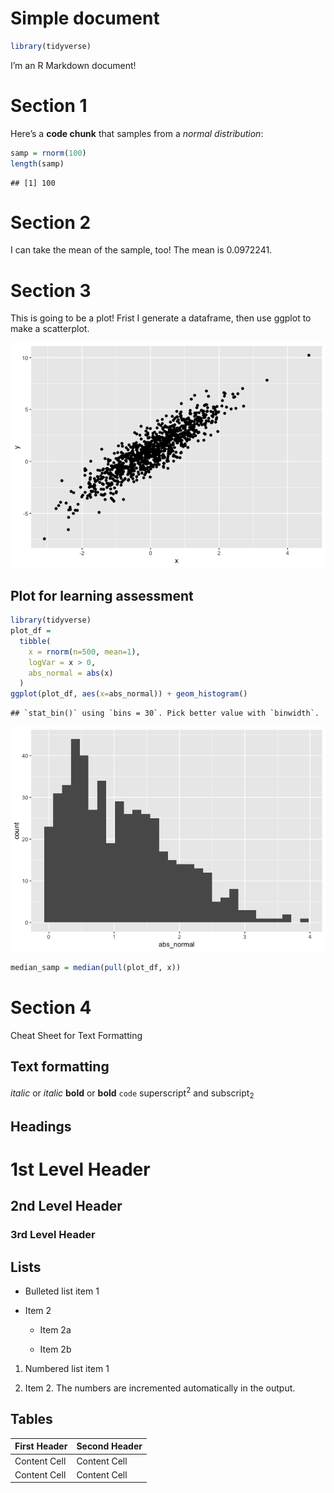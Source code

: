 Simple document
================

``` r
library(tidyverse)
```

I’m an R Markdown document!

# Section 1

Here’s a **code chunk** that samples from a *normal distribution*:

``` r
samp = rnorm(100)
length(samp)
```

    ## [1] 100

# Section 2

I can take the mean of the sample, too! The mean is 0.0972241.

# Section 3

This is going to be a plot! Frist I generate a dataframe, then use
ggplot to make a scatterplot.

![](template_files/figure-gfm/unnamed-chunk-3-1.png)<!-- -->

## Plot for learning assessment

``` r
library(tidyverse)
plot_df =
  tibble(
    x = rnorm(n=500, mean=1),
    logVar = x > 0,
    abs_normal = abs(x)
  )
ggplot(plot_df, aes(x=abs_normal)) + geom_histogram()
```

    ## `stat_bin()` using `bins = 30`. Pick better value with `binwidth`.

![](template_files/figure-gfm/test_code_chunk-1.png)<!-- -->

``` r
median_samp = median(pull(plot_df, x))
```

# Section 4

Cheat Sheet for Text Formatting

## Text formatting

*italic* or *italic* **bold** or **bold** `code` superscript<sup>2</sup>
and subscript<sub>2</sub>

## Headings

# 1st Level Header

## 2nd Level Header

### 3rd Level Header

## Lists

-   Bulleted list item 1

-   Item 2

    -   Item 2a

    -   Item 2b

1.  Numbered list item 1

2.  Item 2. The numbers are incremented automatically in the output.

## Tables

| First Header | Second Header |
|--------------|---------------|
| Content Cell | Content Cell  |
| Content Cell | Content Cell  |

